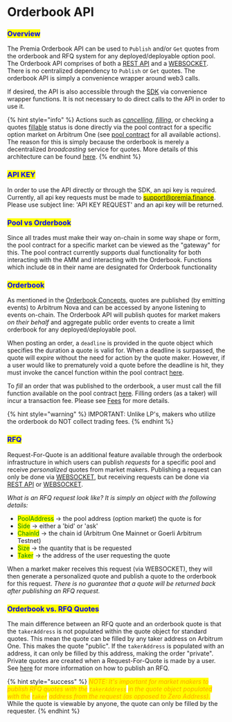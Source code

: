 # Orderbook API

### <mark style="color:blue;">Overview</mark>

The Premia Orderbook API can be used to `Publish` and/or `Get` quotes from the orderbook and RFQ system for any deployed/deployable option pool.   The Orderbook API comprises of both a [REST API](rest-api.md) and a [WEBSOCKET](websocket.md).  There is no centralized dependency to `Publish` or `Get` quotes.  The orderbook API is simply a convenience wrapper around web3 calls.

If desired, the API is also accessible through the [SDK](../../sdk/)  via convenience wrapper functions.  It is not necessary to do direct calls to the API in order to use it.&#x20;

{% hint style="info" %}
Actions such as [_cancelling_](https://docs-solidity.premia.finance/contracts/pool/IPoolTrade.sol/interface.IPoolTrade.html#cancelquotesob), [_filling_](https://docs-solidity.premia.finance/contracts/pool/IPoolTrade.sol/interface.IPoolTrade.html#fillquoteob), or checking a quotes [fillable](https://docs-solidity.premia.finance/contracts/pool/IPoolTrade.sol/interface.IPoolTrade.html#getquoteobfilledamount) status is done directly via the pool contract for a specific option market on Arbitrum One (see [pool contract](https://docs-solidity.premia.finance/contracts/pool/IPool.sol/interface.IPool.html) for all available actions).  The reason for this is simply because the orderbook is merely a decentralized _broadcasting_ service for quotes.  More details of this architecture can be found [here](../../concepts/advanced-exchange-concepts-1/orderbook-and-request-for-quote-rfq.md#arbitrum-one-vs.-arbitrum-nova).
{% endhint %}

### <mark style="color:blue;">API KEY</mark>

In order to use the API directly or through the SDK, an api key is required.  Currently, all api key requests must be made to <mark style="color:blue;">support@premia.finance</mark>.  Please use subject line: 'API KEY REQUEST' and an api key will be returned. &#x20;

### <mark style="color:blue;">Pool vs Orderbook</mark>

Since all trades must make their way on-chain in some way shape or form, the pool contract for a specific market can be viewed as the "gateway" for this. The pool contract currently supports dual functionality for both interacting with the AMM and interacting with the Orderbook. Functions which include `OB` in their name are designated for Orderbook functionality

### <mark style="color:blue;">Orderbook</mark>

As mentioned in the [Orderbook Concepts](../../concepts/advanced-exchange-concepts-1/orderbook-and-request-for-quote-rfq.md), quotes are published (by emitting events) to Arbitrum Nova and can be accessed by anyone listening to events on-chain. The Orderbook API will publish quotes for market makers _on their behalf_ and aggregate public order events to create a limit orderbook for any deployed/deployable pool.&#x20;

When posting an order, a `deadline` is provided in the quote object which specifies the duration a quote is valid for.  When a deadline is surpassed, the quote will expire without the need for action by the quote maker. However, if a user would like to prematurely void a quote before the deadline is hit, they must invoke the cancel function within the pool contract [here](https://docs-solidity.premia.finance/contracts/pool/IPoolTrade.sol/interface.IPoolTrade.html#cancelquotesob).&#x20;

To _fill_ an order that was published to the orderbook, a user must call the fill function available on the pool contract [here](https://docs-solidity.premia.finance/contracts/pool/IPoolTrade.sol/interface.IPoolTrade.html#fillquoteob). Filling orders (as a taker) will incur a transaction fee.  Please see [Fees](../../concepts/fees.md) for more details.&#x20;

{% hint style="warning" %}
IMPORTANT: Unlike LP's, makers who utilize the orderbook do NOT collect trading fees.
{% endhint %}

### <mark style="color:blue;">RFQ</mark>

Request-For-Quote is an additional feature available through the orderbook infrastructure in which users can publish _requests_ for a specific pool and receive _personalized_ quotes from market makers.  Publishing a request can only be done via [WEBSOCKET](websocket.md), but receiving requests can be done via [REST API](rest-api.md) or [WEBSOCKET](websocket.md).

_What is an RFQ request look like? It is simply an object with the following details:_

* <mark style="color:green;">PoolAddress</mark> -> the pool address (option market) the quote is for
* <mark style="color:green;">Side</mark> -> either a 'bid' or 'ask'
* <mark style="color:green;">ChainId</mark> -> the chain id (Arbitrum One Mainnet or Goerli Arbitrum Testnet)
* <mark style="color:green;">Size</mark> -> the quantity that is be requested
* <mark style="color:green;">Taker</mark> -> the address of the user requesting the quote

When a market maker receives this request (via WEBSOCKET), they will then generate a personalized quote and publish a quote to the orderbook for this request. _There is no guarantee that a quote will be returned back after publishing an RFQ request._

### <mark style="color:blue;">Orderbook vs. RFQ Quotes</mark>

The main difference between an RFQ quote and an orderbook quote is that the `takerAddress` is not populated within the quote object for standard quotes.  This mean the quote can be filled by any taker address on Arbitrum One.  This makes the quote "public".  If the `takerAddress` is populated with an address, it can only be filled by this address, making the order "private". Private quotes are created when a Request-For-Quote is made by a user.  See [here](websocket.md#publish-rfq-request-s) for more information on how to publish an RFQ.

{% hint style="success" %}
_<mark style="color:orange;">NOTE: It's important for market makers to publish RFQ quotes with the</mark> <mark style="color:orange;"></mark><mark style="color:orange;">`takerAddress`</mark> <mark style="color:orange;"></mark><mark style="color:orange;">in the quote object populated with the</mark> <mark style="color:orange;"></mark><mark style="color:orange;">`taker`</mark> <mark style="color:orange;"></mark><mark style="color:orange;">address from the request (as opposed to Zero Address).</mark>_ While the quote is viewable by anyone, the quote can only be filled by the requester.
{% endhint %}
